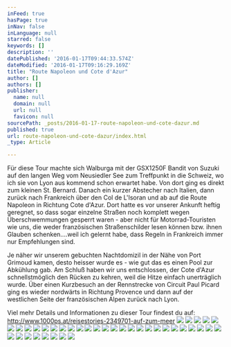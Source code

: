 ```yaml
---
inFeed: true
hasPage: true
inNav: false
inLanguage: null
starred: false
keywords: []
description: ''
datePublished: '2016-01-17T09:44:33.574Z'
dateModified: '2016-01-17T09:16:29.169Z'
title: "Route Napoleon und Cote d'Azur"
author: []
authors: []
publisher:
  name: null
  domain: null
  url: null
  favicon: null
sourcePath: _posts/2016-01-17-route-napoleon-und-cote-dazur.md
published: true
url: route-napoleon-und-cote-dazur/index.html
_type: Article

---
```

Für diese Tour machte sich Walburga mit der GSX1250F Bandit von Suzuki auf den langen Weg vom Neusiedler See zum Treffpunkt in die Schweiz, wo ich sie von Lyon aus kommend schon erwartet habe. Von dort ging es direkt zum kleinen St. Bernard. Danach ein kurzer Abstecher nach Italien, dann zurück nach Frankreich über den Col de L'Isoran und ab auf die Route Napoleon in Richtung Cote d'Azur. Dort hatte es vor unserer Ankunft heftig geregnet, so dass sogar einzelne Straßen noch komplett wegen Überschwemmungen gesperrt waren - aber nicht für Motorrad-Touristen wie uns, die weder französischen Straßenschilder lesen können bzw. ihnen Glauben schenken....weil ich gelernt habe, dass Regeln in Frankreich immer nur Empfehlungen sind.

Je näher wir unserem gebuchten Nachtdomizil in der Nähe von Port Grimoud kamen, desto heisser wurde es - wie gut das es einen Pool zur Abkühlung gab. Am Schluß haben wir uns entschlossen, der Cote d'Azur schnellstmöglich den Rücken zu kehren, weil die Hitze einfach unerträglich wurde. Über einen Kurzbesuch an der Rennstrecke von Circuit Paul Picard ging es wieder nordwärts in Richtung Provence und dann auf der westlichen Seite der französischen Alpen zurück nach Lyon.

Viel mehr Details und Informationen zu dieser Tour findest du auf: http://www.1000ps.at/reisestories-2349701-auf-zum-meer
![](https://the-grid-user-content.s3-us-west-2.amazonaws.com/38554899-2012-44c4-a5b3-9822d43c087a.JPG)
![](https://the-grid-user-content.s3-us-west-2.amazonaws.com/c293e134-f1e0-49b1-84b8-09e18ae4dbdf.JPG)
![](https://the-grid-user-content.s3-us-west-2.amazonaws.com/f6a53a74-55ba-4f98-8cac-53bf9a26cfa3.JPG)
![](https://the-grid-user-content.s3-us-west-2.amazonaws.com/01862c8e-d35e-46e6-8e38-e7e9c9f6e334.JPG)
![](https://the-grid-user-content.s3-us-west-2.amazonaws.com/099e2f72-332f-493c-bdd3-93108c8f8f90.JPG)
![](https://the-grid-user-content.s3-us-west-2.amazonaws.com/777625e9-c34c-49a7-bf9a-785c7903ee06.JPG)
![](https://the-grid-user-content.s3-us-west-2.amazonaws.com/c2a4b458-ab0c-486a-a787-774b7dd3f058.JPG)
![](https://the-grid-user-content.s3-us-west-2.amazonaws.com/ea955c44-a964-4985-bd36-afee9e9d1352.JPG)
![](https://the-grid-user-content.s3-us-west-2.amazonaws.com/3365ee9c-6dca-4252-95e8-a2c337dafdc4.JPG)
![](https://the-grid-user-content.s3-us-west-2.amazonaws.com/c9fe4726-4f98-476b-8bdc-2ac7971338bc.JPG)
![](https://the-grid-user-content.s3-us-west-2.amazonaws.com/eab0e043-1c29-4578-9b7b-b9139512935c.JPG)
![](https://the-grid-user-content.s3-us-west-2.amazonaws.com/31fec8ff-86bf-4960-b386-5451f7735120.JPG)
![](https://the-grid-user-content.s3-us-west-2.amazonaws.com/38e31165-9ac8-4450-82a2-e51799e9ebab.JPG)
![](https://the-grid-user-content.s3-us-west-2.amazonaws.com/5deafaa0-3a09-47f6-8214-58c20272c4f1.JPG)
![](https://the-grid-user-content.s3-us-west-2.amazonaws.com/201e0c35-9ff9-4dec-a7f9-b22a1a7aa5cb.JPG)
![](https://the-grid-user-content.s3-us-west-2.amazonaws.com/bbb6085b-3f18-4bdf-bb5e-cd3fd9605f69.JPG)
![](https://the-grid-user-content.s3-us-west-2.amazonaws.com/b0441470-ded8-47a6-a59a-8fb712b2d63b.JPG)
![](https://the-grid-user-content.s3-us-west-2.amazonaws.com/83720894-11e0-4ec0-b126-adcb509e48cf.JPG)
![](https://the-grid-user-content.s3-us-west-2.amazonaws.com/e3507915-02ac-44ca-8571-3169e19f4764.JPG)
![](https://the-grid-user-content.s3-us-west-2.amazonaws.com/85311ec7-f3f4-4fc1-953e-809c8b183fb5.JPG)
![](https://the-grid-user-content.s3-us-west-2.amazonaws.com/823a4d72-a0e0-4654-b703-c183c880aa4b.JPG)
![](https://the-grid-user-content.s3-us-west-2.amazonaws.com/fee35e08-c0fb-41e1-b325-123a1aa9d601.JPG)
![](https://the-grid-user-content.s3-us-west-2.amazonaws.com/9746510d-9477-42c3-9f06-f697301f4ef2.JPG)
![](https://the-grid-user-content.s3-us-west-2.amazonaws.com/0fbcbef0-4126-4407-84b1-f7349c3ec9a7.JPG)
![](https://the-grid-user-content.s3-us-west-2.amazonaws.com/676fcbfa-c77f-42a2-8bc8-f7610e53f02a.JPG)
![](https://the-grid-user-content.s3-us-west-2.amazonaws.com/1f8bc5aa-df94-4f5d-92c2-301729251429.JPG)
![](https://the-grid-user-content.s3-us-west-2.amazonaws.com/457ac78e-0a37-4054-a1da-fd39ed4a7b5b.JPG)
![](https://the-grid-user-content.s3-us-west-2.amazonaws.com/9de348e8-e8d8-4dcf-bc63-926f61c478ee.JPG)
![](https://the-grid-user-content.s3-us-west-2.amazonaws.com/dbb177e2-b04b-47df-9557-d0c37417acfb.JPG)
![](https://the-grid-user-content.s3-us-west-2.amazonaws.com/4b974af2-830c-4b48-be2d-9c30334052c3.JPG)
![](https://the-grid-user-content.s3-us-west-2.amazonaws.com/712e091b-3305-4767-8f1a-0834fe86b671.JPG)
![](https://the-grid-user-content.s3-us-west-2.amazonaws.com/2f834917-2861-456e-a781-86c64a50e71f.JPG)
![](https://the-grid-user-content.s3-us-west-2.amazonaws.com/95a2d5b8-b2e1-4076-9be1-7d02f7727699.JPG)
![](https://the-grid-user-content.s3-us-west-2.amazonaws.com/9cbfe152-eb02-4eeb-a68d-5f4d9253f004.JPG)
![](https://the-grid-user-content.s3-us-west-2.amazonaws.com/577856f7-8a15-4235-a203-f3662181e642.JPG)
![](https://the-grid-user-content.s3-us-west-2.amazonaws.com/56c073d3-3623-4677-9489-70b4b75e76b8.JPG)
![](https://the-grid-user-content.s3-us-west-2.amazonaws.com/6fd9c322-96dd-4ff2-9795-082e3af7edd8.JPG)
![](https://the-grid-user-content.s3-us-west-2.amazonaws.com/25955a0b-88b0-4b7c-99a4-4d6a95c91aef.JPG)
